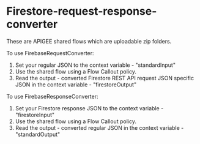 # Firestore-request-response-converter

These are APIGEE shared flows which are uploadable zip folders.

To use FirebaseRequestConverter:
1. Set your regular JSON to the context variable - "standardInput"
2. Use the shared flow using a Flow Callout policy.
3. Read the output - converted Firestore REST API request JSON specific JSON in the context variable - "firestoreOutput" 

To use FirebaseResponseConverter:
1. Set your Firestore response JSON to the context variable - "firestoreInput"
2. Use the shared flow using a Flow Callout policy.
3. Read the output - converted regular JSON in the context variable - "standardOutput" 
